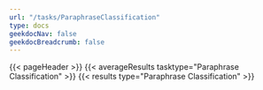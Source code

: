 ```yaml
---
url: "/tasks/ParaphraseClassification"
type: docs
geekdocNav: false
geekdocBreadcrumb: false
---
```


{{< pageHeader >}}
{{< averageResults tasktype="Paraphrase Classification" >}}
{{< results type="Paraphrase Classification" >}}
